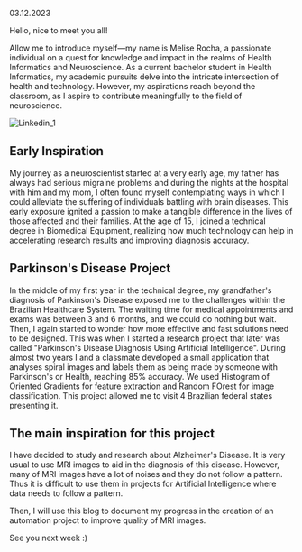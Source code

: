 03.12.2023

Hello, nice to meet you all! 

Allow me to introduce myself—my name is Melise Rocha, a passionate individual on a quest for knowledge and impact in the realms of Health Informatics and Neuroscience. As a current bachelor student in Health Informatics, my academic pursuits delve into the intricate intersection of health and technology. However, my aspirations reach beyond the classroom, as I aspire to contribute meaningfully to the field of neuroscience.


![Linkedin_1](https://github.com/23W-GBAC/Melise_Rocha/assets/127310708/d5f34b59-fe25-4e35-bf5a-9f3f2f1ce5e8)


## Early Inspiration 

My journey as a neuroscientist started at a very early age, my father has always had serious migraine problems and during the nights at the hospital with him and my mom, I often found myself contemplating ways in which I could alleviate the suffering of individuals battling with brain diseases. This early exposure ignited a passion to make a tangible difference in the lives of those affected and their families. At the age of 15, I joined a technical degree in Biomedical Equipment, realizing how much technology can help in accelerating research results and improving diagnosis accuracy. 

## Parkinson's Disease Project 

In the middle of my first year in the technical degree, my grandfather's diagnosis of Parkinson's Disease exposed me to the challenges within the Brazilian Healthcare System. The waiting time for medical appointments and exams was between 3 and 6 months, and we could do nothing but wait. Then, I again started to wonder how more effective and fast solutions need to be designed. This was when I started a research project that later was called "Parkinson's Disease Diagnosis Using Artificial Intelligence". During almost two years I and a classmate developed a small application that analyses spiral images and labels them as being made by someone with Parkinson's or Health, reaching 85% accuracy. We used Histogram of Oriented Gradients for feature extraction and Random FOrest for image classification. This project allowed me to visit 4 Brazilian federal states presenting it. 

## The main inspiration for this project

I have decided to study and research about Alzheimer's Disease. It is very usual to use MRI images to aid in the diagnosis of this disease. However, many of MRI images have a lot of noises and they do not follow a pattern. Thus it is difficult to use them in projects for Artificial Intelligence where data needs to follow a pattern. 

Then, I will use this blog to document my progress in the creation of an automation project to improve quality of MRI images. 

See you next week :)




